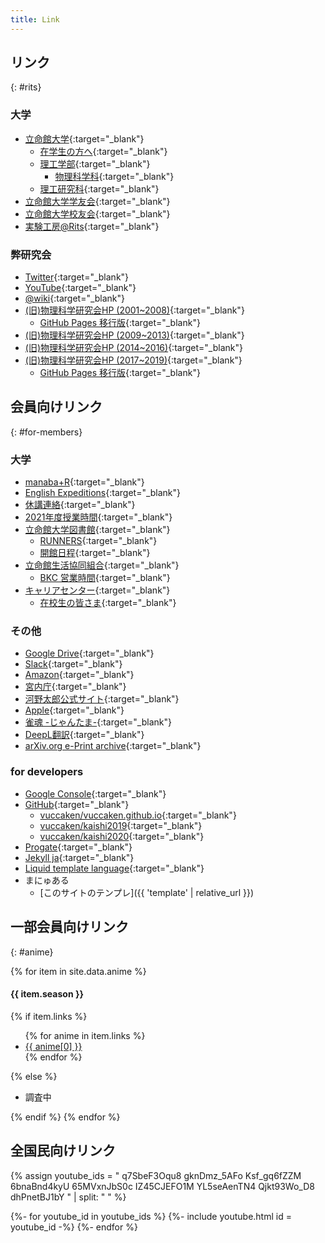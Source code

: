 ```yaml
---
title: Link
---
```


<!-- [link](URL){:target="_blank"} -->

## リンク
{: #rits}

### 大学
- [立命館大学](http://www.ritsumei.ac.jp){:target="_blank"}
  - [在学生の方へ](http://www.ritsumei.ac.jp/infostudents/){:target="_blank"}
  - [理工学部](http://www.ritsumei.ac.jp/se2017/){:target="_blank"}
    - [物理科学科](http://www.ritsumei.ac.jp/se/rp/physics/index.html){:target="_blank"}
  - [理工研究科](http://www.ritsumei.ac.jp/gsse/){:target="_blank"}
- [立命館大学学友会](http://www.ritsumei.club){:target="_blank"}
- [立命館大学校友会](https://alumni.ritsumei.jp){:target="_blank"}
- [実験工房@Rits](https://rits-kobo.jpn.org){:target="_blank"}

### 弊研究会
- [Twitter](https://twitter.com/vuccaken){:target="_blank"}
- [YouTube](https://www.youtube.com/channel/UCKO7a5YVCnFAquUzLKeIrMg){:target="_blank"}
- [@wiki](https://w.atwiki.jp/vuccaken/){:target="_blank"}
- [(旧)物理科学研究会HP (2001~2008)](http://www.geocities.co.jp/CollegeLife-Club/9131/){:target="_blank"}
  - [GitHub Pages 移行版](https://vuccaken.github.io/ritssnp/){:target="_blank"}
- [(旧)物理科学研究会HP (2009~2013)](http://vuccaken.web.fc2.com){:target="_blank"}
- [(旧)物理科学研究会HP (2014~2016)](http://ritsmeibuturikagaku2014.web.fc2.com/index.html){:target="_blank"}
- [(旧)物理科学研究会HP (2017~2019)](http://rp2017xy.starfree.jp){:target="_blank"}
  - [GitHub Pages 移行版](http://vuccaken.github.io/rp2017xy/){:target="_blank"}


## 会員向けリンク
{: #for-members}

### 大学
- [manaba+R](https://ct.ritsumei.ac.jp/ct/home){:target="_blank"}
- [English Expeditions](https://www.ee.ritsumei.ac.jp/index.htm){:target="_blank"}
- [休講連絡](http://www.ritsumei.ac.jp/academic-affairs/status/){:target="_blank"}
- [2021年度授業時間](http://www.ritsumei.ac.jp/pathways-future/course/calendar.html/){:target="_blank"}
- [立命館大学図書館](http://www.ritsumei.ac.jp/lib/){:target="_blank"}
  - [RUNNERS](https://runners.ritsumei.ac.jp/opac/odr_stat/?lang=0){:target="_blank"}
  - [開館日程](http://www.ritsumei.ac.jp/lib/a03/010/){:target="_blank"}
- [立命館生活協同組合](https://www.ritsco-op.jp/){:target="_blank"}
  - [BKC 営業時間](https://www.ritsco-op.jp/shopinformation/bkc.html){:target="_blank"}
- [キャリアセンター](https://secure.ritsumei.ac.jp/career/){:target="_blank"}
  - [在校生の皆さま](https://secure.ritsumei.ac.jp/students/career/current/){:target="_blank"}

### その他
- [Google Drive](https://drive.google.com/drive/u/1/my-drive){:target="_blank"}
- [Slack](https://r-physics.slack.com){:target="_blank"}
- [Amazon](https://www.amazon.co.jp){:target="_blank"}
- [宮内庁](https://www.kunaicho.go.jp){:target="_blank"}
- [河野太郎公式サイト](https://www.taro.org){:target="_blank"}
- [Apple](https://www.apple.com/jp/){:target="_blank"}
- [雀魂 -じゃんたま-](https://game.mahjongsoul.com){:target="_blank"}
- [DeepL翻訳](https://www.deepl.com/translator){:target="_blank"}
- [arXiv.org e-Print archive](https://arxiv.org){:target="_blank"}

### for developers
- [Google Console](https://www.google.com/webmasters/tools/home?hl=ja){:target="_blank"}
- [GitHub](https://github.com/vuccaken){:target="_blank"}
  - [vuccaken/vuccaken.github.io](https://github.com/vuccaken/vuccaken.github.io){:target="_blank"}
  - [vuccaken/kaishi2019](https://github.com/vuccaken/kaishi2019){:target="_blank"}
  - [vuccaken/kaishi2020](https://github.com/vuccaken/kaishi2020){:target="_blank"}
- [Progate](https://prog-8.com){:target="_blank"}
- [Jekyll ja](http://jekyllrb-ja.github.io){:target="_blank"}
- [Liquid template language](https://shopify.github.io/liquid/){:target="_blank"}
- まにゅある
  - [このサイトのテンプレ]({{ 'template' | relative_url }})


## 一部会員向けリンク
{: #anime}

{% for item in site.data.anime %}
<h4>{{ item.season }}</h4>
{% if item.links %}
<ul>
  {% for anime in item.links %}
  <li><a href="{{ anime[1] }}" target="_blank">{{ anime[0] }}</a></li>
  {% endfor %}
</ul>
{% else %}
<ul>
  <li>調査中</li>
</ul>
{% endif %}
{% endfor %}


## 全国民向けリンク

{% assign youtube_ids = "
  q7SbeF3Oqu8
  gknDmz_5AFo
  Ksf_gq6fZZM
  6bnaBnd4kyU
  65MVxnJbS0c
  IZ45CJEFO1M
  YL5seAenTN4
  Qjkt93Wo_D8
  dhPnetBJ1bY
" | split: " " %}

<div class="youtube-grid">
{%- for youtube_id in youtube_ids %}
  {%- include youtube.html id = youtube_id -%}
{%- endfor %}
</div>
